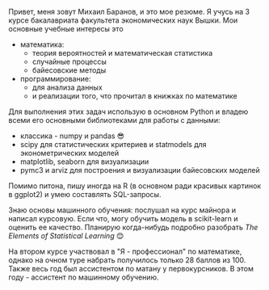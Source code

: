 Привет, меня зовут Михаил Баранов, и это мое резюме. Я учусь на 3 курсе бакалавриата факультета экономических наук Вышки. Мои основные учебные интересы это
* математика:
  * теория вероятностей и математическая статистика 
  * случайные процессы
  * байесовские методы
* программирование:
  * для анализа данных
  * и реализации того, что прочитал в книжках по математике

Для выполнения этих задач использую в основном Python и владею всеми его основными библиотеками для работы с данными:
* классика - numpy и pandas :sunglasses:
* scipy для статистических критериев и statmodels для эконометрических моделей
* matplotlib, seaborn для визуализации 
* pymc3 и arviz для построения и визуализации байесовских моделей

Помимо питона, пишу иногда на R (в основном ради красивых картинок в ggplot2) и умею составлять SQL-запросы.

Знаю основы машинного обучения: послушал на курс майнора и написал курсовую. Если что, могу обучить модель в scikit-learn и оценить ее качество. Планирую когда-нибудь подробно разобрать *The Elements of Statistical Learning* :blush:

На втором курсе участвовал в "Я - профессионал" по математике, однако на очном туре набрать получилось только 28 баллов из 100. Также весь год был ассистентом по матану у первокурсников. В этом году - ассистент по машинному обучению.

